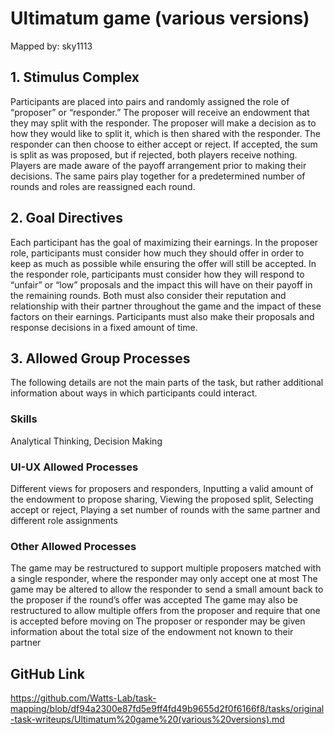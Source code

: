 # Ultimatum game (various versions)

Mapped by: sky1113 

## 1. Stimulus Complex 
Participants are placed into pairs and randomly assigned the role of “proposer” or “responder.” The proposer will receive an endowment that they may split with the responder. The proposer will make a decision as to how they would like to split it, which is then shared with the responder. The responder can then choose to either accept or reject. If accepted, the sum is split as was proposed, but if rejected, both players receive nothing. Players are made aware of the payoff arrangement prior to making their decisions. The same pairs play together for a predetermined number of rounds and roles are reassigned each round.

## 2. Goal Directives 
Each participant has the goal of maximizing their earnings. In the proposer role, participants must consider how much they should offer in order to keep as much as possible while ensuring the offer will still be accepted. In the responder role, participants must consider how they will respond to “unfair” or “low” proposals and the impact this will have on their payoff in the remaining rounds. Both must also consider their reputation and relationship with their partner throughout the game and the impact of these factors on their earnings. Participants must also make their proposals and response decisions in a fixed amount of time.

## 3. Allowed Group Processes 
The following details are not the main parts of the task, but rather additional information about ways in which participants could interact.

### Skills 
Analytical Thinking, Decision Making

### UI-UX Allowed Processes
Different views for proposers and responders, Inputting a valid amount of the endowment to propose sharing, Viewing the proposed split, Selecting accept or reject, Playing a set number of rounds with the same partner and different role assignments

### Other Allowed Processes
The game may be restructured to support multiple proposers matched with a single responder, where the responder may only accept one at most
The game may be altered to allow the responder to send a small amount back to the proposer if the round’s offer was accepted
The game may also be restructured to allow multiple offers from the proposer and require that one is accepted before moving on
The proposer or responder may be given information about the total size of the endowment not known to their partner

## GitHub Link 
https://github.com/Watts-Lab/task-mapping/blob/df94a2300e87fd5e9ff4fd49b9655d2f0f6166f8/tasks/original-task-writeups/Ultimatum%20game%20(various%20versions).md